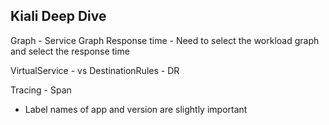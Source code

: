 Kiali Deep Dive
---------------
Graph - Service Graph
Response time - Need to select the workload graph and select the response time

VirtualService - vs
DestinationRules - DR

Tracing - Span

* Label names of app and version are slightly important